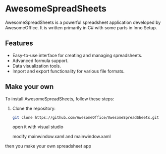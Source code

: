 # AwesomeSpreadSheets

AwesomeSpreadSheets is a powerful spreadsheet application developed by AwesomeOffice. It is written primarily in C# with some parts in Inno Setup.

## Features

- Easy-to-use interface for creating and managing spreadsheets.
- Advanced formula support.
- Data visualization tools.
- Import and export functionality for various file formats.

## Make your own

To install AwesomeSpreadSheets, follow these steps:

1. Clone the repository:
   ```sh
   git clone https://github.com/AwesomeOffice/AwesomeSpreadSheets.git
   ```
   open it with visual studio

   modify mainwindow.xaml and mainwindow.xaml

then you make your own spreadsheet app
   
